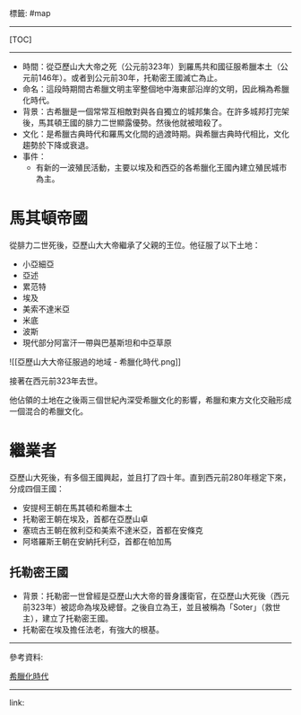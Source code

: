標籤: #map

---

[TOC]

---

- 時間：從亞歷山大大帝之死（公元前323年）到羅馬共和國征服希臘本土（公元前146年）。或者到公元前30年，托勒密王國滅亡為止。
- 命名：這段時期間古希臘文明主宰整個地中海東部沿岸的文明，因此稱為希臘化時代。
- 背景：古希臘是一個常常互相敵對與各自獨立的城邦集合。在許多城邦打完架後，馬其頓王國的腓力二世顯露優勢。然後他就被暗殺了。
- 文化：是希臘古典時代和羅馬文化間的過渡時期。與希臘古典時代相比，文化趨勢於下降或衰退。
- 事件：
	- 有新的一波殖民活動，主要以埃及和西亞的各希臘化王國內建立殖民城市為主。

# 馬其頓帝國

從腓力二世死後，亞歷山大大帝繼承了父親的王位。他征服了以下土地：

- 小亞細亞
- 亞述
- 累范特
- 埃及
- 美索不達米亞
- 米底
- 波斯
- 現代部分阿富汗一帶與巴基斯坦和中亞草原

![[亞歷山大大帝征服過的地域 - 希臘化時代.png]]

接著在西元前323年去世。

他佔領的土地在之後兩三個世紀內深受希臘文化的影響，希臘和東方文化交融形成一個混合的希臘文化。

# 繼業者

亞歷山大死後，有多個王國興起，並且打了四十年。直到西元前280年穩定下來，分成四個王國：

- 安提柯王朝在馬其頓和希臘本土
- 托勒密王朝在埃及，首都在亞歷山卓
- 塞琉古王朝在敘利亞和美索不達米亞，首都在安條克
- 阿塔羅斯王朝在安納托利亞，首都在帕加馬

## 托勒密王國

- 背景：托勒密一世曾經是亞歷山大大帝的晉身護衛官，在亞歷山大死後（西元前323年）被認命為埃及總督。之後自立為王，並且被稱為「Soter」（救世主），建立了托勒密王國。
- 托勒密在埃及擔任法老，有強大的根基。

---

參考資料:

[希臘化時代](https://zh.wikipedia.org/wiki/%E5%B8%8C%E8%87%98%E5%8C%96%E6%99%82%E4%BB%A3)

---

link:

